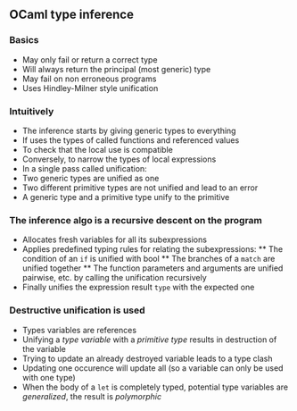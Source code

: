 ## OCaml type inference

### Basics

* May only fail or return a correct type
* Will always return the principal (most generic) type
* May fail on non erroneous programs
* Uses Hindley-Milner style unification

### Intuitively

* The inference starts by giving generic types to everything
* If uses the types of called functions and referenced values
 * To check that the local use is compatible
 * Conversely, to narrow the types of local expressions
* In a single pass called unification:
 * Two generic types are unified as one
 * Two different primitive types are not unified and lead to an error
 * A generic type and a primitive type unify to the primitive

### The inference algo is a recursive descent on the program

* Allocates fresh variables for all its subexpressions
* Applies predefined typing rules for relating the subexpressions:
** The condition of an `if` is unified with bool
** The branches of a `match` are unified together
** The function parameters and arguments are unified pairwise, etc. by calling the unification recursively
* Finally unifies the expression result `type` with the expected one

### Destructive unification is used

* Types variables are references
* Unifying a *type variable* with a *primitive type* results in destruction of the variable
* Trying to update an already destroyed variable leads to a type clash
* Updating one occurence will update all (so a variable can only be used with one type)
* When the body of a `let` is completely typed, potential type variables are *generalized*, the result is *polymorphic*

